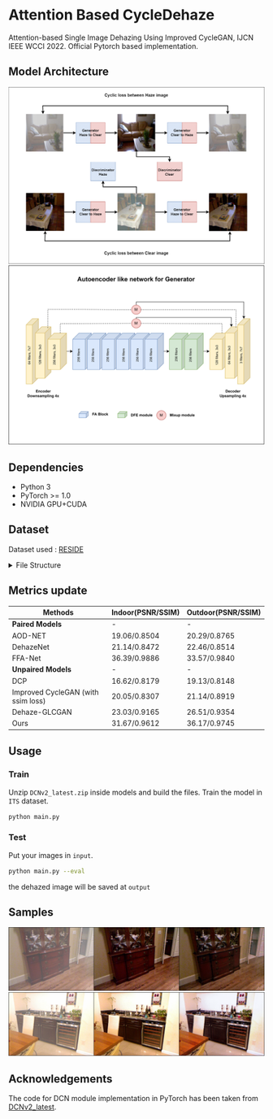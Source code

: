 # Attention Based CycleDehaze

Attention-based Single Image Dehazing Using Improved CycleGAN, IJCN IEEE WCCI 2022. Official Pytorch based implementation.

## Model Architecture

![App Screenshot](samples/mymodel_cycle.png)
![App Screenshot](samples/mymodel_generator.png)

## Dependencies

- Python 3
- PyTorch >= 1.0
- NVIDIA GPU+CUDA

## Dataset

Dataset used : [RESIDE](https://sites.google.com/view/reside-dehaze-datasets/)

<details>
<summary> File Structure </summary>

```
project
│   README.md
│   dataset.py
│   main.py
│   metrics.py
│   option.py
│   utility.py
└───inputs   
|
└───outputs   
|   
└───models   
|   |   dehaze.py
|   |   dicriminator.py
|   |   generator.py
|   └───DCNv2_latest   
|      
└───data
│   └───haze
│   |   |   *.png
│   |   
│   └───clear
│   |   |   *.png
│   |   
│   └───SOTS
│       └───indoor
│       |   └───haze
│       |   |   |   *.png
│       |   |   
│       |   └───clear
│       |       |   *.png
│       |       
│       └───indoor
│           └───haze
│           |   |   *.png
│           |   
│           └───clear
│               |   *.png
|
└───trained_models
```

</details>


## Metrics update

|Methods|Indoor(PSNR/SSIM)|Outdoor(PSNR/SSIM)|
|-|-|-|
|**Paired Models**|-|-|
|AOD-NET|19.06/0.8504|20.29/0.8765|
|DehazeNet|21.14/0.8472|22.46/0.8514|
|FFA-Net|36.39/0.9886|33.57/0.9840|
|**Unpaired Models**|-|-|
|DCP|16.62/0.8179|19.13/0.8148|
|Improved CycleGAN (with ssim loss)|20.05/0.8307|21.14/0.8919|
|Dehaze-GLCGAN|23.03/0.9165|26.51/0.9354|
|Ours|31.67/0.9612|36.17/0.9745|

## Usage

### Train

Unzip `DCNv2_latest.zip` inside models and build the files.
Train the model in `ITS` dataset.

```bash
python main.py
```

### Test

Put your images in `input`.

```bash
python main.py --eval
```

the dehazed image will be saved at `output`

## Samples

![App Screenshot](samples/fig1.png)
![App Screenshot](samples/fig2.png)

## Acknowledgements

The code for DCN module implementation in PyTorch has been taken from <a href="https://github.com/jinfagang/DCNv2_latest">DCNv2_latest</a>.
